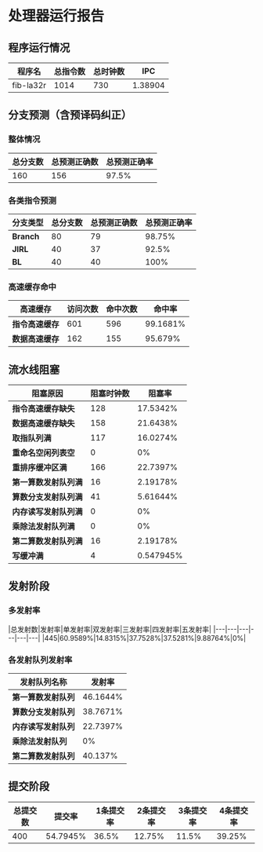 # 处理器运行报告
## 程序运行情况
|程序名|总指令数|总时钟数|IPC|
|---|---|---|---|
|fib-la32r|1014|730|1.38904|

## 分支预测（含预译码纠正）
### 整体情况
|总分支数|总预测正确数|总预测正确率|
|---|---|---|
|160|156|97.5%|

### 各类指令预测
|分支类型|总分支数|总预测正确数|总预测正确率|
|---|---|---|---|
|**Branch**| 80 | 79 | 98.75%|
|**JIRL**| 40 | 37 | 92.5%|
|**BL**| 40 | 40 | 100%|

### 高速缓存命中
|高速缓存|访问次数|命中次数|命中率|
|---|---|---|---|
|**指令高速缓存**| 601 | 596 | 99.1681%|
|**数据高速缓存**| 162 | 155 | 95.679%|
## 流水线阻塞
|阻塞原因|阻塞时钟数|阻塞率|
|---|---|---|
|**指令高速缓存缺失**| 128 | 17.5342%|
|**数据高速缓存缺失**| 158 | 21.6438%|
|**取指队列满**| 117 | 16.0274%|
|**重命名空闲列表空**|0 | 0%|
|**重排序缓冲区满**|166 | 22.7397%|
|**第一算数发射队列满**|16 | 2.19178%|
|**算数分支发射队列满**|41 | 5.61644%|
|**内存读写发射队列满**|0 | 0%|
|**乘除法发射队列满**|0 | 0%|
|**第二算数发射队列满**|16 | 2.19178%|
|**写缓冲满**|4 | 0.547945%|

## 发射阶段
### 多发射率
|总发射数|发射率|单发射率|双发射率|三发射率|四发射率|五发射率|
|---|---|---|---|---|---|
|445|60.9589%|14.8315%|37.7528%|37.5281%|9.88764%|0%|

### 各发射队列发射率
|发射队列名称|发射率|
|---|---|
|**第一算数发射队列**|46.1644%|
|**算数分支发射队列**|38.7671%|
|**内存读写发射队列**|22.7397%|
|**乘除法发射队列**|0%|
|**第二算数发射队列**|40.137%|

## 提交阶段
|总提交数|提交率|1条提交率|2条提交率|3条提交率|4条提交率|
|---|---|---|---|---|---|
|400|54.7945%|36.5%|12.75%|11.5%|39.25%|
